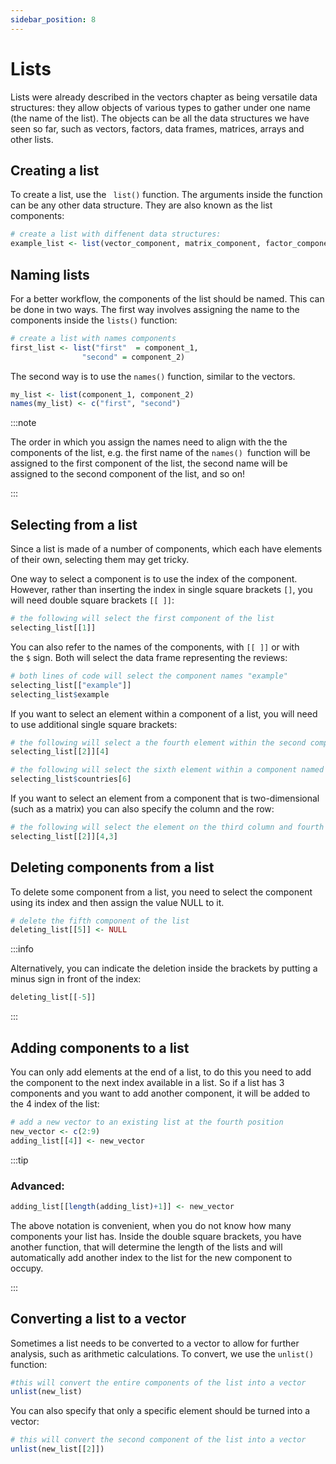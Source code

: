 ```yaml
---
sidebar_position: 8
---
```

# Lists

Lists were already described in the vectors chapter as being  versatile data structures: they allow objects of various types to gather under one name (the name of the list). The objects can be all the data structures we have seen so far, such as vectors, factors, data frames, matrices, arrays and other lists.

## Creating a list
To create a list, use the ` list()` function. The arguments inside the function can be any other data structure. They are also known as the list components:
```r
# create a list with diffenent data structures:
example_list <- list(vector_component, matrix_component, factor_component)
```
## Naming lists

For a better workflow, the components of the list should be named. This can be done in two ways. The first way involves assigning the name to the components inside the `lists()` function:

```r
# create a list with names components
first_list <- list("first"  = component_1,
                "second" = component_2)
```                
The second way is to use the `names()` function, similar to the vectors. 

```r
my_list <- list(component_1, component_2)
names(my_list) <- c("first", "second")
```

:::note

The order in which you assign the names need to align with the the components of the list, e.g. the first name of the `names() `function will be assigned to the first component of the list, the second name will be assigned to the second component of the list, and so on!

:::

## Selecting from a list

Since a list is made of a number of components, which each have elements of their own, selecting them may get tricky.

One way to select a component is to use the index of the component. However, rather than inserting the index in single square brackets `[]`, you will need double square brackets `[[ ]]`:

```r
# the following will select the first component of the list
selecting_list[[1]]
```

You can also refer to the names of the components, with `[[ ]]` or with the `$` sign. Both will select the data frame representing the reviews:
```r
# both lines of code will select the component names "example"
selecting_list[["example"]]
selecting_list$example
```

If you want to select an element within a component of a list, you will need to use additional single square brackets:
```r
# the following will select a the fourth element within the second component of the list
selecting_list[[2]][4]

# the following will select the sixth element within a component named "countries"
selecting_list$countries[6]
```

If you want to select an element from a component that is two-dimensional (such as a matrix) you can also specify the column and the row:
```r
# the following will select the element on the third column and fourth row from the second component of the list
selecting_list[[2]][4,3]
```

## Deleting components from a list

To delete some component from a list, you need to select the component using its index and then assign the value NULL to it.
```r
# delete the fifth component of the list
deleting_list[[5]] <- NULL
```

:::info

Alternatively, you can indicate the deletion inside the brackets by putting a minus sign in front of the index:
```r
deleting_list[[-5]]
```
:::

## Adding components to a list

You can only add elements at the end of a list, to do this you need to add the component to the next index available in a list. So if a list has 3 components and you want to add another component, it will be added to the 4 index of the list:

```r
# add a new vector to an existing list at the fourth position
new_vector <- c(2:9)
adding_list[[4]] <- new_vector
```

:::tip
### Advanced:

```r
adding_list[[length(adding_list)+1]] <- new_vector
```

The above notation is convenient, when you do not know how many components your list has. Inside the double square brackets, you have another function, that will determine the length of the lists and will automatically add another index to the list for the new component to occupy.

:::

## Converting a list to a vector

Sometimes a list needs to be converted to a vector to allow for further analysis, such as arithmetic calculations. To convert, we use the `unlist()` function:
```r
#this will convert the entire components of the list into a vector
unlist(new_list)
```

You can also specify that only a specific element should be turned into a vector:
```r
# this will convert the second component of the list into a vector
unlist(new_list[[2]])
```